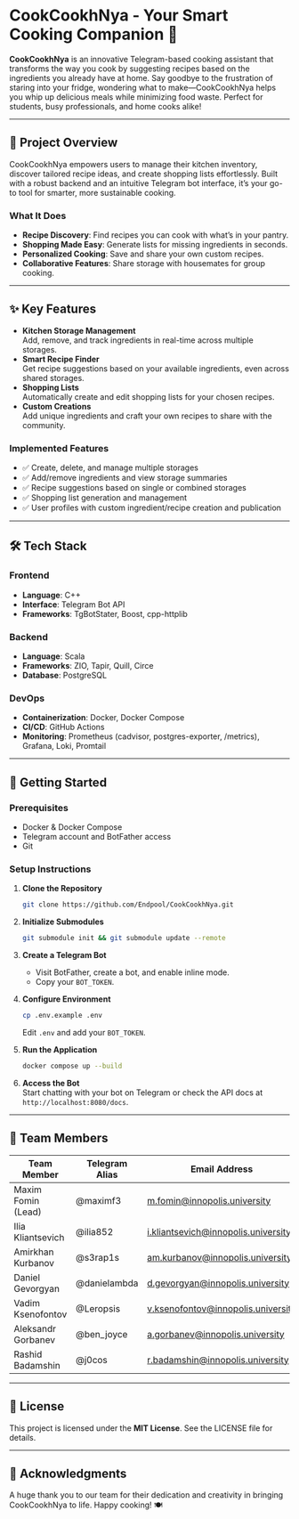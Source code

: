 # CookCookhNya - Your Smart Cooking Companion 🍳

**CookCookhNya** is an innovative Telegram-based cooking assistant that transforms the way you cook by suggesting recipes based on the ingredients you already have at home. Say goodbye to the frustration of staring into your fridge, wondering what to make—CookCookhNya helps you whip up delicious meals while minimizing food waste. Perfect for students, busy professionals, and home cooks alike!

---

## 🌟 Project Overview

CookCookhNya empowers users to manage their kitchen inventory, discover tailored recipe ideas, and create shopping lists effortlessly. Built with a robust backend and an intuitive Telegram bot interface, it’s your go-to tool for smarter, more sustainable cooking.

### What It Does

- **Recipe Discovery**: Find recipes you can cook with what’s in your pantry.
- **Shopping Made Easy**: Generate lists for missing ingredients in seconds.
- **Personalized Cooking**: Save and share your own custom recipes.
- **Collaborative Features**: Share storage with housemates for group cooking.

---

## ✨ Key Features

- **Kitchen Storage Management**\
  Add, remove, and track ingredients in real-time across multiple storages.
- **Smart Recipe Finder**\
  Get recipe suggestions based on your available ingredients, even across shared storages.
- **Shopping Lists**\
  Automatically create and edit shopping lists for your chosen recipes.
- **Custom Creations**\
  Add unique ingredients and craft your own recipes to share with the community.

### Implemented Features

- ✅ Create, delete, and manage multiple storages
- ✅ Add/remove ingredients and view storage summaries
- ✅ Recipe suggestions based on single or combined storages
- ✅ Shopping list generation and management
- ✅ User profiles with custom ingredient/recipe creation and publication

---

## 🛠️ Tech Stack

### Frontend

- **Language**: C++
- **Interface**: Telegram Bot API
- **Frameworks**: TgBotStater, Boost, cpp-httplib

### Backend

- **Language**: Scala
- **Frameworks**: ZIO, Tapir, Quill, Circe
- **Database**: PostgreSQL

### DevOps

- **Containerization**: Docker, Docker Compose
- **CI/CD**: GitHub Actions
- **Monitoring**: Prometheus (cadvisor, postgres-exporter, /metrics), Grafana, Loki, Promtail

---

## 🚀 Getting Started

### Prerequisites

- Docker & Docker Compose
- Telegram account and BotFather access
- Git

### Setup Instructions

1. **Clone the Repository**

   ```bash
   git clone https://github.com/Endpool/CookCookhNya.git
   ```
2. **Initialize Submodules**

   ```bash
   git submodule init && git submodule update --remote
   ```
3. **Create a Telegram Bot**
   - Visit BotFather, create a bot, and enable inline mode.
   - Copy your `BOT_TOKEN`.
4. **Configure Environment**

   ```bash
   cp .env.example .env
   ```

   Edit `.env` and add your `BOT_TOKEN`.
5. **Run the Application**

   ```bash
   docker compose up --build
   ```
6. **Access the Bot**\
   Start chatting with your bot on Telegram or check the API docs at `http://localhost:8080/docs`.

---

## 👥 Team Members

| Team Member | Telegram Alias | Email Address | Track |
| --- | --- | --- | --- |
| Maxim Fomin (Lead) | @maximf3 | m.fomin@innopolis.university | Frontend (C++) |
| Ilia Kliantsevich | @ilia852 | i.kliantsevich@innopolis.university | Frontend (C++) |
| Amirkhan Kurbanov | @s3rap1s | am.kurbanov@innopolis.university | Frontend (C++) |
| Daniel Gevorgyan | @danielambda | d.gevorgyan@innopolis.university | UI/UX + Backend |
| Vadim Ksenofontov | @Leropsis | v.ksenofontov@innopolis.university | Backend (Scala) |
| Aleksandr Gorbanev | @ben_joyce | a.gorbanev@innopolis.university | Backend (Scala) |
| Rashid Badamshin | @j0cos | r.badamshin@innopolis.university | DevOps |

---

## 📜 License

This project is licensed under the **MIT License**. See the LICENSE file for details.

---

## 🎉 Acknowledgments

A huge thank you to our team for their dedication and creativity in bringing CookCookhNya to life. Happy cooking! 🍽️
